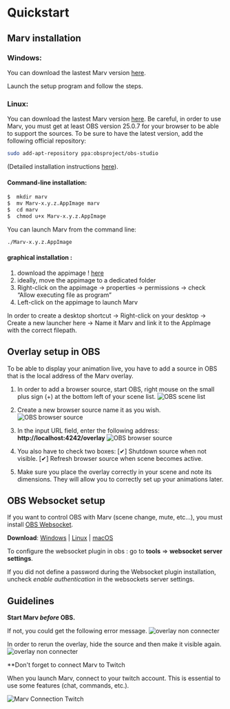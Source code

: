 # Quickstart

## Marv installation

### Windows:
You can download the lastest Marv version [here](https://github.com/skarab42/marv/releases/download/v1.7.0/Marv-Setup-1.7.0.exe).

Launch the setup program and follow the steps.



### Linux:

You can download the lastest Marv version [here](https://github.com/skarab42/marv/releases/download/v1.7.0/Marv-1.7.0.AppImage). Be careful, in order to use Marv, you must get at least OBS version 25.0.7 for your browser to be able to support the sources.  To be sure to have the latest version, add the following official repository: 

```bash
sudo add-apt-repository ppa:obsproject/obs-studio
```

(Detailed installation instructions [here](https://obsproject.com/wiki/install-instructions#linux)).


#### Command-line installation:

```bash
$  mkdir marv
$  mv Marv-x.y.z.AppImage marv
$  cd marv
$  chmod u+x Marv-x.y.z.AppImage
```

You can launch Marv from the command line:

```bash
./Marv-x.y.z.AppImage
```

#### graphical installation :

1. download the appimage ! [here](https://github.com/skarab42/marv/releases/download/v1.7.0/Marv-1.7.0.AppImage)
2. ideally, move the appimage to a dedicated folder
3. Right-click on the appimage -> properties -> permissions -> check “Allow executing file as program”
4. Left-click on the appimage to launch Marv


In order to create a desktop shortcut -> Right-click on your desktop -> Create a new launcher here -> Name it Marv and link it to the AppImage with the correct filepath.


## Overlay setup in OBS

To be able to display your animation live, you have to add a source in OBS that is the local address of the Marv overlay.

1. In order to add a browser source, start OBS, right mouse on the small plus sign (+) at the bottom left of your scene list.
   ![OBS scene list](/assets/images/docs/obs_scene_list.png)

2. Create a new browser source name it as you wish.
   ![OBS browser source](/assets/images/docs/obs_create_browser_source.png)

3. In the input URL field, enter the following address: **http://localhost:4242/overlay**
   ![OBS browser source](/assets/images/docs/obs_browser_source_config.png)

4. You also have to check two boxes:
   [✔] Shutdown source when not visible.
   [✔] Refresh browser source when scene becomes active.
   
5. Make sure you place the overlay correctly in your scene and note its dimensions. They will allow you to correctly set up your animations later.


## OBS Websocket setup

If you want to control OBS with Marv (scene change, mute, etc...), you must install [OBS Websocket](https://obsproject.com/forum/resources/obs-websocket-remote-control-obs-studio-from-websockets.466/).

**Download**: [Windows](https://github.com/Palakis/obs-websocket/releases/download/4.8.0/obs-websocket-4.8.0-Windows-Installer.exe) | [Linux](https://github.com/Palakis/obs-websocket/releases/download/4.8.0/obs-websocket-4.8.0-1_amd64.deb) | [macOS](https://github.com/Palakis/obs-websocket/releases/download/4.8.0/obs-websocket-4.8.0-macOS.pkg)

To configure the websocket plugin in obs : go to **tools** => **websocket server settings**.

If you did not define a password during the Websocket plugin installation, uncheck *enable authentication* in the websockets server settings.

## Guidelines

**Start Marv _before_  OBS.**

If not, you could get the following error message.
![overlay non connecter](/assets/images/docs/overlay_disconnected_message.png)

In order to rerun the overlay, hide the source and then make it visible again.
![overlay non connecter](/assets/images/docs/toggle_scene_visibility.png)


**Don't forget to connect Marv to Twitch

When you launch Marv, connect to your twitch account. This is essential to use some features (chat, commands, etc.).

![Marv Connection Twitch](/assets/images/docs/connection_twitch.png)
